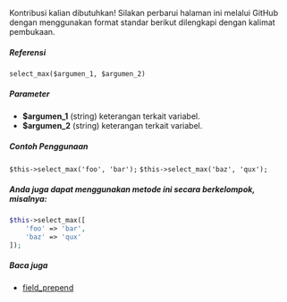 Kontribusi kalian dibutuhkan!
Silakan perbarui halaman ini melalui GitHub dengan menggunakan format standar berikut dilengkapi dengan kalimat pembukaan.

##### Referensi

`select_max($argumen_1, $argumen_2)`

##### Parameter
* **$argumen_1** (string) keterangan terkait variabel.
* **$argumen_2** (string) keterangan terkait variabel.

##### Contoh Penggunaan
`$this->select_max('foo', 'bar');`
`$this->select_max('baz', 'qux');`


##### Anda juga dapat menggunakan metode ini secara berkelompok, misalnya:
```php
$this->select_max([
    'foo' => 'bar',
    'baz' => 'qux'
]);
```

##### Baca juga
* [field_prepend](./field_prepend)
